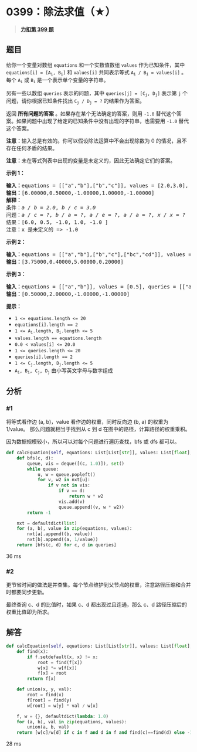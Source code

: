 # 0399：除法求值（★）


> <u>**[力扣第 399 题](https://leetcode.cn/problems/evaluate-division/)**</u>

## 题目

<p>给你一个变量对数组 <code>equations</code> 和一个实数值数组 <code>values</code> 作为已知条件，其中 <code>equations[i] = [A<sub>i</sub>, B<sub>i</sub>]</code> 和 <code>values[i]</code> 共同表示等式 <code>A<sub>i</sub> / B<sub>i</sub> = values[i]</code> 。每个 <code>A<sub>i</sub></code> 或 <code>B<sub>i</sub></code> 是一个表示单个变量的字符串。</p>

<p>另有一些以数组 <code>queries</code> 表示的问题，其中 <code>queries[j] = [C<sub>j</sub>, D<sub>j</sub>]</code> 表示第 <code>j</code> 个问题，请你根据已知条件找出 <code>C<sub>j</sub> / D<sub>j</sub> = ?</code> 的结果作为答案。</p>

<p>返回 <strong>所有问题的答案</strong> 。如果存在某个无法确定的答案，则用 <code>-1.0</code> 替代这个答案。如果问题中出现了给定的已知条件中没有出现的字符串，也需要用 <code>-1.0</code> 替代这个答案。</p>

<p><strong>注意：</strong>输入总是有效的。你可以假设除法运算中不会出现除数为 0 的情况，且不存在任何矛盾的结果。</p>

<p><strong>注意：</strong>未在等式列表中出现的变量是未定义的，因此无法确定它们的答案。</p>



<p><strong class="example">示例 1：</strong></p>

<pre>
<strong>输入：</strong>equations = [["a","b"],["b","c"]], values = [2.0,3.0], queries = [["a","c"],["b","a"],["a","e"],["a","a"],["x","x"]]
<strong>输出：</strong>[6.00000,0.50000,-1.00000,1.00000,-1.00000]
<strong>解释：</strong>
条件：<em>a / b = 2.0</em>, <em>b / c = 3.0</em>
问题：<em>a / c = ?</em>, <em>b / a = ?</em>, <em>a / e = ?</em>, <em>a / a = ?</em>, <em>x / x = ?</em>
结果：[6.0, 0.5, -1.0, 1.0, -1.0 ]
注意：x 是未定义的 =&gt; -1.0</pre>

<p><strong class="example">示例 2：</strong></p>

<pre>
<strong>输入：</strong>equations = [["a","b"],["b","c"],["bc","cd"]], values = [1.5,2.5,5.0], queries = [["a","c"],["c","b"],["bc","cd"],["cd","bc"]]
<strong>输出：</strong>[3.75000,0.40000,5.00000,0.20000]
</pre>

<p><strong class="example">示例 3：</strong></p>

<pre>
<strong>输入：</strong>equations = [["a","b"]], values = [0.5], queries = [["a","b"],["b","a"],["a","c"],["x","y"]]
<strong>输出：</strong>[0.50000,2.00000,-1.00000,-1.00000]
</pre>



<p><strong>提示：</strong></p>

<ul>
<li><code>1 &lt;= equations.length &lt;= 20</code></li>
<li><code>equations[i].length == 2</code></li>
<li><code>1 &lt;= A<sub>i</sub>.length, B<sub>i</sub>.length &lt;= 5</code></li>
<li><code>values.length == equations.length</code></li>
<li><code>0.0 &lt; values[i] &lt;= 20.0</code></li>
<li><code>1 &lt;= queries.length &lt;= 20</code></li>
<li><code>queries[i].length == 2</code></li>
<li><code>1 &lt;= C<sub>j</sub>.length, D<sub>j</sub>.length &lt;= 5</code></li>
<li><code>A<sub>i</sub>, B<sub>i</sub>, C<sub>j</sub>, D<sub>j</sub></code> 由小写英文字母与数字组成</li>
</ul>


## 分析

### #1

将等式看作边 (a, b)，value 看作边的权重，同时反向边 (b, a) 的权重为 1/value。
那么问题就相当于找到从 c 到 d 在图中的路径，计算路径的权重乘积。

因为数据规模较小，所以可以对每个问题进行遍历查找，bfs 或 dfs 都可以。

```python
def calcEquation(self, equations: List[List[str]], values: List[float], queries: List[List[str]]) -> List[float]:
    def bfs(c, d):
        queue, vis = deque([(c, 1.0)]), set()
        while queue:
            u, w = queue.popleft()
            for v, w2 in nxt[u]:
                if v not in vis:
                    if v == d:
                        return w * w2
                    vis.add(v)
                    queue.append((v, w * w2))
        return -1

    nxt = defaultdict(list)
    for (a, b), value in zip(equations, values):
        nxt[a].append((b, value))
        nxt[b].append((a, 1/value))
    return [bfs(c, d) for c, d in queries]
```
36 ms

### #2

更节省时间的做法是并查集。每个节点维护到父节点的权重，注意路径压缩和合并时都要同步更新。

最终查询 c、d 的比值时，如果 c、d 都出现过且连通，那么 c、d 路径压缩后的权重比值即为所求。

## 解答

```python
def calcEquation(self, equations: List[List[str]], values: List[float], queries: List[List[str]]) -> List[float]:
    def find(x):
        if f.setdefault(x, x) != x:
            root = find(f[x])
            w[x] *= w[f[x]]
            f[x] = root
        return f[x]

    def union(x, y, val):
        root = find(x)
        f[root] = find(y)
        w[root] = w[y] * val / w[x]

    f, w = {}, defaultdict(lambda: 1.0)
    for (a, b), val in zip(equations, values):
        union(a, b, val)
    return [w[c]/w[d] if c in f and d in f and find(c)==find(d) else -1 for c, d in queries]
```
28 ms


